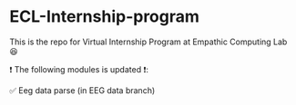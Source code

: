 # ECL-Internship-program

This is the repo for Virtual Internship Program at Empathic Computing Lab :satisfied:

:heavy_exclamation_mark: The following modules is updated :heavy_exclamation_mark::

:white_check_mark: Eeg data parse (in EEG data branch) 
